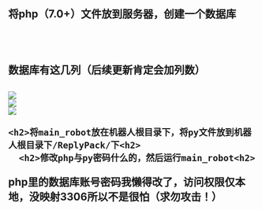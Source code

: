 <h2>将php（7.0+）文件放到服务器，创建一个数据库<h2>
  <br>
  <h2>数据库有这几列（后续更新肯定会加列数）<h2>
    <img src="https://cdn.staticaly.com/gh/lxyddice/tuchuang-pic@main/lqbz/uTools_1670863363182.4ugxq4316d80.webp"></img><br>
    <img src="https://cdn.staticaly.com/gh/lxyddice/tuchuang-pic@main/lqbz/uTools_1670864517389.7l8rmjspkpg0.webp"</img><br>
      <img src="https://cdn.staticaly.com/gh/lxyddice/tuchuang-pic@main/lqbz/uTools_1670865744899.of797b2unv4.webp"></img><br>
  
    <h2>将main_robot放在机器人根目录下，将py文件放到机器人根目录下/ReplyPack/下<h2>
      <h2>修改php与py密码什么的，然后运行main_robot<h2>
<p>php里的数据库账号密码我懒得改了，访问权限仅本地，没映射3306所以不是很怕（求勿攻击！）</p>
